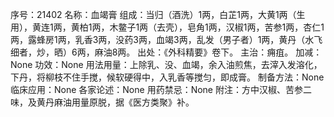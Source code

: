 序号：21402
名称：血竭膏
组成：当归（酒洗）1两，白芷1两，大黄1两（生用），黄连1两，黄柏1两，木鳖子1两（去壳），皂角1两，汉椒1两，苦参1两，杏仁1两，露蜂房1两，乳香3两，没药3两，血竭3两，乱发（男子者）1两，黄丹（水飞细者，炒，晒）6两，麻油8两。
出处：《外科精要》卷下。
主治：痈疽。
加减：None
功效：None
用法用量：上除乳、没、血竭，余入油煎焦，去滓入发溶化，下丹，将柳枝不住手搅，候软硬得中，入乳香等搅匀，即成膏。
制备方法：None
临床应用：None
各家论述：None
用药禁忌：None
附注：方中汉椒、苦参二味，及黄丹麻油用量原脱，据《医方类聚》补。
